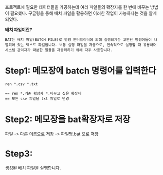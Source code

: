 프로젝트에 필요한 데이터들을 가공하는데 여러 파일들의 확장자를 한 번에 바꾸는 방법이 필요했다.
구글링을 통해 배치 파일을 활용하면 이러한 작업이 가능하다는 것을 알게 되었다.



**배치 파일이란?**

```
BAT는 배치 파일(BATCH FILE)로 명령 인터프리터에 의해 실행되게끔 고안된 명령어들이 나열되어 있는 텍스트 파일입니다. 보통 실행 파일을 자동으로, 연속적으로 실행할 때 유용하며 시스템 관리자가 따분한 일들을 자동화하기 위해 자주 사용합니다.
```





# Step1: 메모장에 batch 명령어를 입력한다

```
ren	*.csv *.txt

== ren *.기존 확장자 *.바꾸고 싶은 확장자
== 모든 csv 파일을 txt 파일로 변경
```



# Step2: 메모장을 bat확장자로 저장

파일 -> 다른 이름으로 저장 -> 파일명.bat 으로 저장



# Step3: 

생성된 배치 파일을 실행합니다.
